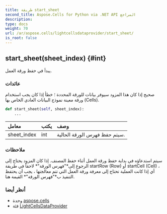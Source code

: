 ```yaml
---
title: طريقة start_sheet
second_title: Aspose.Cells for Python via .NET API المراجع
description:
type: docs
weight: 70
url: /ar/aspose.cells/lightcellsdataprovider/start_sheet/
is_root: false
---
```

##  start_sheet(sheet_index) {#int}
يبدأ في حفظ ورقة العمل.


###  عائدات

صحيح إذا كان هذا المزود سيوفر بيانات للورقة المحددة ؛ خطأ إذا كان يجب استخدام ورقة معينة نموذج البيانات العادي الخاص بها (Cells).


```python
def start_sheet(self, sheet_index):
    ...
```


| معامل| يكتب| وصف|
| :- | :- | :- |
| sheet_index | int | سيتم حفظ فهرس الورقة الحالية.|
###  ملاحظات

سيتم استدعاؤه في بداية حفظ ورقة العمل أثناء حفظ المصنف.
 إذا كان المزود يحتاج إلى الرجوع إلى*"فهرس الورقة"* لاحقاً
في طريقة startRow (Row) أو startCell (Cell) ،
 أي إذا كانت العملية تحتاج إلى معرفة ورقة العمل التي تتم معالجتها ،
 يجب أن يحتفظ التنفيذ ب*"فهرس الورقة"* القيمة هنا.


###  أنظر أيضا
* وحدة [aspose.cells](../../)
* فئة [LightCellsDataProvider](/cells/python-net/ar/aspose.cells/lightcellsdataprovider)
